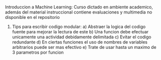 Introduccion a Machine Learning:
Curso dictado en ambiente academico, además del material instruccional contiene evaluaciones y multimedia no disponible en el repositorio

1. Tips para escribir codigo modular:
    a) Abstraer la logica del codigo fuente para mejorar la lectura de este
    b) Una funcion debe efectuar unicamente una actividad debidamente delimitada
    c) Evitar el codigo redundante
    d) En ciertas funciones el uso de nombres de variables arbitrarios puede ser mas efectivo
    e) Trate de usar hasta un maximo de 3 parametros por funcion